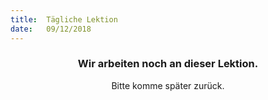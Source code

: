 ```yaml
---
title:  Tägliche Lektion
date:   09/12/2018
---
```


### <center>Wir arbeiten noch an dieser Lektion.</center>
<center>Bitte komme später zurück.</center>